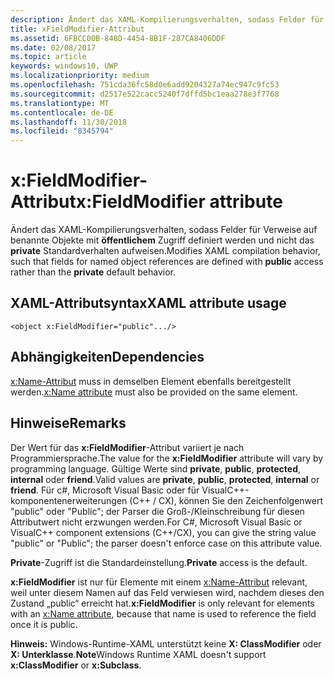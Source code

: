 ```yaml
---
description: Ändert das XAML-Kompilierungsverhalten, sodass Felder für Verweise auf benannte Objekte mit öffentlichem Zugriff definiert werden und nicht das private Standardverhalten aufweisen.
title: xFieldModifier-Attribut
ms.assetid: 6FBCC00B-848D-4454-8B1F-287CA8406DDF
ms.date: 02/08/2017
ms.topic: article
keywords: windows10, UWP
ms.localizationpriority: medium
ms.openlocfilehash: 751cda36fc58d0e6add9204327a74ec947c9fc53
ms.sourcegitcommit: d2517e522cacc5240f7dffd5bc1eaa278e3f7768
ms.translationtype: MT
ms.contentlocale: de-DE
ms.lasthandoff: 11/30/2018
ms.locfileid: "8345794"
---
```

# <a name="xfieldmodifier-attribute"></a><span data-ttu-id="edd7d-104">x:FieldModifier-Attribut</span><span class="sxs-lookup"><span data-stu-id="edd7d-104">x:FieldModifier attribute</span></span>


<span data-ttu-id="edd7d-105">Ändert das XAML-Kompilierungsverhalten, sodass Felder für Verweise auf benannte Objekte mit **öffentlichem** Zugriff definiert werden und nicht das **private** Standardverhalten aufweisen.</span><span class="sxs-lookup"><span data-stu-id="edd7d-105">Modifies XAML compilation behavior, such that fields for named object references are defined with **public** access rather than the **private** default behavior.</span></span>

## <a name="xaml-attribute-usage"></a><span data-ttu-id="edd7d-106">XAML-Attributsyntax</span><span class="sxs-lookup"><span data-stu-id="edd7d-106">XAML attribute usage</span></span>

``` syntax
<object x:FieldModifier="public".../>
```

## <a name="dependencies"></a><span data-ttu-id="edd7d-107">Abhängigkeiten</span><span class="sxs-lookup"><span data-stu-id="edd7d-107">Dependencies</span></span>

<span data-ttu-id="edd7d-108">[x:Name-Attribut](x-name-attribute.md) muss in demselben Element ebenfalls bereitgestellt werden.</span><span class="sxs-lookup"><span data-stu-id="edd7d-108">[x:Name attribute](x-name-attribute.md) must also be provided on the same element.</span></span>

## <a name="remarks"></a><span data-ttu-id="edd7d-109">Hinweise</span><span class="sxs-lookup"><span data-stu-id="edd7d-109">Remarks</span></span>

<span data-ttu-id="edd7d-110">Der Wert für das **x:FieldModifier**-Attribut variiert je nach Programmiersprache.</span><span class="sxs-lookup"><span data-stu-id="edd7d-110">The value for the **x:FieldModifier** attribute will vary by programming language.</span></span> <span data-ttu-id="edd7d-111">Gültige Werte sind **private**, **public**, **protected**, **internal** oder **friend**.</span><span class="sxs-lookup"><span data-stu-id="edd7d-111">Valid values are **private**, **public**, **protected**, **internal** or **friend**.</span></span> <span data-ttu-id="edd7d-112">Für c#, Microsoft Visual Basic oder für VisualC++-komponentenerweiterungen (C++ / CX), können Sie den Zeichenfolgenwert "public" oder "Public"; der Parser die Groß-/Kleinschreibung für diesen Attributwert nicht erzwungen werden.</span><span class="sxs-lookup"><span data-stu-id="edd7d-112">For C#, Microsoft Visual Basic or VisualC++ component extensions (C++/CX), you can give the string value "public" or "Public"; the parser doesn't enforce case on this attribute value.</span></span>

<span data-ttu-id="edd7d-113">**Private**-Zugriff ist die Standardeinstellung.</span><span class="sxs-lookup"><span data-stu-id="edd7d-113">**Private** access is the default.</span></span>

<span data-ttu-id="edd7d-114">**x:FieldModifier** ist nur für Elemente mit einem [x:Name-Attribut](x-name-attribute.md) relevant, weil unter diesem Namen auf das Feld verwiesen wird, nachdem dieses den Zustand „public“ erreicht hat.</span><span class="sxs-lookup"><span data-stu-id="edd7d-114">**x:FieldModifier** is only relevant for elements with an [x:Name attribute](x-name-attribute.md), because that name is used to reference the field once it is public.</span></span>

<span data-ttu-id="edd7d-115">**Hinweis:** Windows-Runtime-XAML unterstützt keine **X: ClassModifier** oder **X: Unterklasse**.</span><span class="sxs-lookup"><span data-stu-id="edd7d-115">**Note**Windows Runtime XAML doesn't support **x:ClassModifier** or **x:Subclass**.</span></span>


